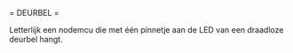 = DEURBEL =

Letterlijk een nodemcu die met één pinnetje aan de LED van een draadloze deurbel hangt.
